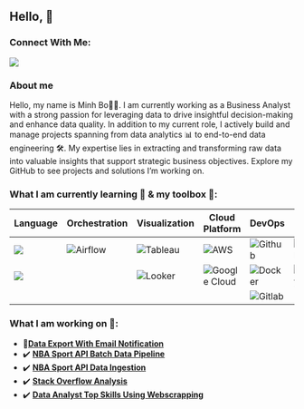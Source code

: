 ## Hello, 👋

### Connect With Me:
[![](https://img.shields.io/badge/LinkedIn-0077B5?style=for-the-badge&logo=linkedin&logoColor=white)](https://www.linkedin.com/in/minh-b-0bb0628b)

### About me
Hello, my name is Minh Bo👨‍🔧. I am currently working as a Business Analyst with a strong passion for leveraging data to drive insightful decision-making and enhance data quality. In addition to my current role, I actively build and manage projects spanning from data analytics 📊 to end-to-end data engineering 🛠️. My expertise lies in extracting and transforming raw data into valuable insights that support strategic business objectives. Explore my GitHub to see projects and solutions I’m working on.

### What I am currently learning 🧠 & my toolbox 🧰:
| Language                                                                                                     | Orchestration                                                                                     | Visualization                                                                                | Cloud Platform                                                                                                 | DevOps                                                                                                     | Data Platform                                                                                                       | Transformation
| -------------                                                                                                | --------------                                                                                    | -------------                                                                                | ----------                                                                                                     | ------                                                                                                     | -------------                                                                                                       | --------------
| ![](https://img.shields.io/badge/SQL-informational?style=flat&logo=postgresql&logoColor=white&color=2bbc8a)  | ![Airflow](https://img.shields.io/badge/Airflow-White?style=flat&logo=Apache-Airflow&color=blue)  |![Tableau ](https://img.shields.io/badge/Tableau-White?style=flat&logo=Tableau&color=white)   | ![AWS](https://img.shields.io/badge/AWS-Yellow?style=flat&logo=Amazon&color=yellow)                            | ![Github](https://img.shields.io/badge/Github-Yellow?style=flat&logo=Github&color=black)                   | ![Snowflake](https://img.shields.io/badge/Snowflake-Cyan?style=flat&logo=Snowflake&logoColor=Cyan&color=white)      | ![dbt](https://img.shields.io/badge/dbt-FF694B?style=flat&logo=dbt&logoColor=white)
| ![](https://img.shields.io/badge/Python-informational?style=flat&logo=python&logoColor=white&color=blue)     |                                                                                                   |![Looker](https://img.shields.io/badge/Looker-White?style=flat&logo=Looker&color=white)       | ![Google Cloud](https://img.shields.io/badge/Google%20Cloud-blue?style=flat&logo=Google-Cloud&logoColor=white) | ![Docker](https://img.shields.io/badge/Docker-White?style=flat&logo=Docker&logoColor=White&color=white)    | ![BigQuery](https://img.shields.io/badge/BigQuery-White?style=flat&logo=Google-BigQuery&logoColor=white&color=blue) | ![Spark](https://img.shields.io/badge/Apache_Spark-FFFFFF?style=flat&logo=apachespark&logoColor=#E35A16)                                                                                                               |
|                                                                                                              |                                                                                                   |                                                                                              |                                                                                                                | ![Gitlab](https://img.shields.io/badge/Gitlab-Orange?style=flat&logo=Gitlab&logoColor=White&color=purple)  |                                                                                                                     | 
                                                                                                                                                                                                                                                                                                                                                                                                                                         
### What I am working on 📂: 
- 🚧[**Data Export With Email Notification**](https://github.com/mbo0000/airflow-custom-hook-operator)
- ✔️ [**NBA Sport API Batch Data Pipeline**](https://github.com/mbo0000/nba-sport-airflow)
- ✔️ [**NBA Sport API Data Ingestion**](https://github.com/mbo0000/nba-sport-extractor)
- ✔️ [**Stack Overflow Analysis**](https://github.com/mbo0000/Personal-Projects/blob/main/Stackoverflow/notebook/stackoverflow_analysis.ipynb)
- ✔️ [**Data Analyst Top Skills Using Webscrapping**](https://github.com/mbo0000/Personal-Projects/tree/main/DataAnalyticTopSkills) 
